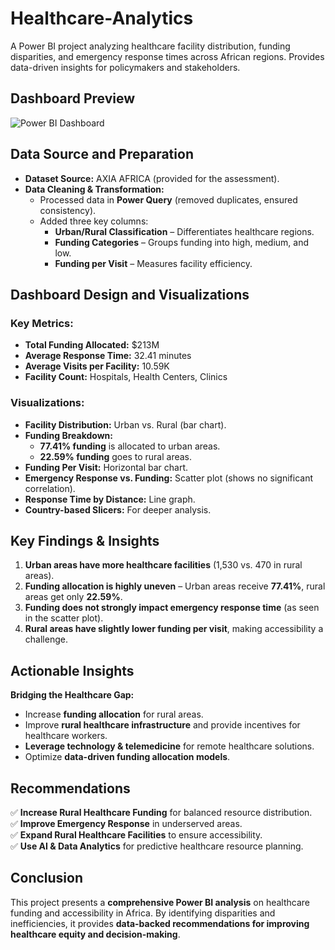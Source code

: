 # Healthcare-Analytics
A Power BI project analyzing healthcare facility distribution, funding disparities, and emergency response times across African regions. Provides data-driven insights for policymakers and stakeholders.

## Dashboard Preview  
![Power BI Dashboard](dashboard.png)  

## Data Source and Preparation  
- **Dataset Source:** AXIA AFRICA (provided for the assessment).  
- **Data Cleaning & Transformation:**  
  - Processed data in **Power Query** (removed duplicates, ensured consistency).  
  - Added three key columns:  
    - **Urban/Rural Classification** – Differentiates healthcare regions.  
    - **Funding Categories** – Groups funding into high, medium, and low.  
    - **Funding per Visit** – Measures facility efficiency.  

## Dashboard Design and Visualizations  
### Key Metrics:  
- **Total Funding Allocated:** $213M  
- **Average Response Time:** 32.41 minutes  
- **Average Visits per Facility:** 10.59K  
- **Facility Count:** Hospitals, Health Centers, Clinics  

### Visualizations:  
- **Facility Distribution:** Urban vs. Rural (bar chart).  
- **Funding Breakdown:**  
  - **77.41% funding** is allocated to urban areas.  
  - **22.59% funding** goes to rural areas.  
- **Funding Per Visit:** Horizontal bar chart.  
- **Emergency Response vs. Funding:** Scatter plot (shows no significant correlation).  
- **Response Time by Distance:** Line graph.  
- **Country-based Slicers:** For deeper analysis.  

## Key Findings & Insights  
1. **Urban areas have more healthcare facilities** (1,530 vs. 470 in rural areas).  
2. **Funding allocation is highly uneven** – Urban areas receive **77.41%**, rural areas get only **22.59%**.  
3. **Funding does not strongly impact emergency response time** (as seen in the scatter plot).  
4. **Rural areas have slightly lower funding per visit**, making accessibility a challenge.  

## Actionable Insights  
  **Bridging the Healthcare Gap:**  
- Increase **funding allocation** for rural areas.  
- Improve **rural healthcare infrastructure** and provide incentives for healthcare workers.  
- **Leverage technology & telemedicine** for remote healthcare solutions.  
- Optimize **data-driven funding allocation models**.  

## Recommendations  
✅ **Increase Rural Healthcare Funding** for balanced resource distribution.  
✅ **Improve Emergency Response** in underserved areas.  
✅ **Expand Rural Healthcare Facilities** to ensure accessibility.  
✅ **Use AI & Data Analytics** for predictive healthcare resource planning.  

## Conclusion  
This project presents a **comprehensive Power BI analysis** on healthcare funding and accessibility in Africa. By identifying disparities and inefficiencies, it provides **data-backed recommendations for improving healthcare equity and decision-making**.  
